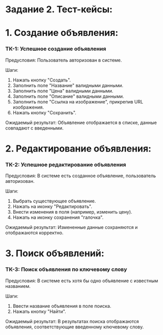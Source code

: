 # Задание 2. Тест-кейсы:

# 1. Создание объявления:

### ТК-1: Успешное создание объявления

Предусловия: Пользователь авторизован в системе.

Шаги:

1. Нажать кнопку "Создать".
2. Заполнить поле "Название" валидными данными.
3. Заполнить поле "Цена" валидными данными.
4. Заполнить поле "Описание" валидными данными.
5. Заполнить поле "Ссылка на изображение", прикрепив URL изображения.
6. Нажать кнопку "Сохранить".

Ожидаемый результат: Объявление отображается в списке, данные совпадают с введенными.

# 2. Редактирование объявления:

### ТК-2: Успешное редактирование объявления

Предусловия: В системе есть созданное объявление, пользователь авторизован.

Шаги:

1. Выбрать существующее объявление.
2. Нажать на иконку "Редактировать".
3. Внести изменения в поля (например, изменить цену).
4. Нажать на иконку сохранения "галочка".

Ожидаемый результат: Измененные данные сохраняются и отображаются корректно.

# 3. Поиск объявлений:

### ТК-3: Поиск объявления по ключевому слову

Предусловия: В системе есть хотя бы одно объявление с известным названием.

Шаги:

1. Ввести название объявления в поле поиска.
2. Нажать кнопку "Найти".

Ожидаемый результат: В результатах поиска отображаются объявления, соответствующие введенному ключевому слову.

